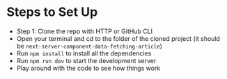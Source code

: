 # Steps to Set Up

- Step 1: Clone the repo with HTTP or GitHub CLI
- Open your terminal and cd to the folder of the cloned project (it should be `next-server-component-data-fetching-article`)
- Run `npm install` to install all the dependencies
- Run `npm run dev` to start the development server
- Play around with the code to see how things work
